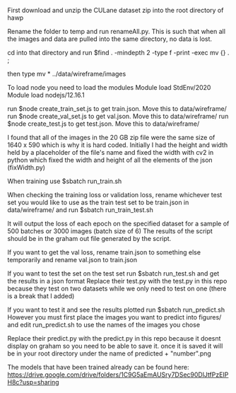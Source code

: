 First download and unzip the CULane dataset zip into the root directory of hawp

Rename the folder to temp and run renameAll.py. This is such that when all the images and data are pulled into the same directory, no data is lost.

cd into that directory and run $find . -mindepth 2 -type f -print -exec mv {} . \;

then type mv * ../data/wireframe/images

To load node you need to load the modules
Module load StdEnv/2020
Module load nodejs/12.16.1

run $node create_train_set.js to get train.json. Move this to data/wireframe/
run $node create_val_set.js to get val.json. Move this to data/wireframe/
run $node create_test.js to get test.json. Move this to data/wireframe/

I found that all of the images in the 20 GB zip file were the same size of 1640 x 590 which is why it is hard coded. Initially I had the height and width held by a placeholder of the file's name and fixed the width with cv2 in python which fixed the width and height of all the elements of the json (fixWidth.py)

When training use $sbatch run_train.sh

When checking the training loss or validation loss, rename whichever test set you would like to use as the train test set to be train.json in data/wireframe/ and run $sbatch run_train_test.sh

It will output the loss of each epoch on the specified dataset for a sample of 500 batches or 3000 images (batch size of 6) The results of the script should be in the graham out file generated by the script.

If you want to get the val loss, rename train.json to something else temporarily and rename val.json to train.json

If you want to test the set on the test set run $sbatch run_test.sh and get the results in a json format
Replace their test.py with the test.py in this repo because they test on two datasets while we only need to test on one
(there is a break that I added)

If you want to test it and see the results plotted run $sbatch run_predict.sh
However you must first place the images you want to predict into figures/ and edit run_predict.sh to use the names of the images you chose

Replace their predict.py with the predict.py in this repo because it doesnt display on graham so you need to be able to save it. once it is saved it will be in your root directory under the name of predicted + "number".png

The models that have been trained already can be found here: https://drive.google.com/drive/folders/1C9G5aEmAUSry7DSec90DlJtfPzEIPH8c?usp=sharing